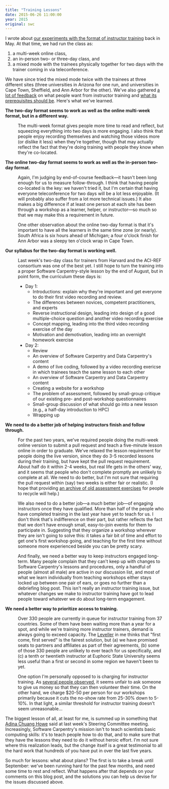 ```yaml
---
title: "Training Lessons"
date: 2015-06-26 11:00:00
year: 2015
original: swc
---
```

<p>
  I wrote about
  <a href="{{site.baseurl}}/blog/2015/05/online-instructor-training.html">our experiments with the format of instructor training</a>
  back in May.
  At that time,
  we had run the class as:
</p>
<ol>
  <li>a multi-week online class,</li>
  <li>an in-person two- or three-day class, and</li>
  <li>a mixed mode with the trainees physically together for two days with the trainer coming in via teleconference.</li>
</ol>
<p>
  We have since tried the mixed mode twice with the trainees at three different sites
  (three universities in Arizona for one run,
  and universities in Cape Town, Sheffield, and Ann Arbor for the other).
  We've also gathered
  <a href="{{site.github_url}}/training-course/issues/514">a lot of feedback</a>
  on what people want from instructor training
  and <a href="{{site.github_url}}/training-course/issues/445">what its prerequisites should be</a>.
  Here's what we've learned.
</p>
<dl>
  <dt><strong>The two-day format seems to work as well as the online multi-week format, but in a different way.</strong></dt>
  <dd>
    <p>
      The multi-week format gives people more time to read and reflect,
      but squeezing everything into two days is more engaging.
      I also think that people enjoy recording themselves and watching those videos more
      (or dislike it less)
      when they're together,
      though that may actually reflect the fact that
      they're doing training with people they know when they're co-located.
    </p>
  </dd>
  <dt><strong>The online two-day format seems to work as well as the in-person two-day format.</strong></dt>
  <dd>
    <p>
      Again,
      I'm judging by end-of-course feedback&mdash;it hasn't been long enough
      for us to measure follow-through.
      I think that having people co-located is the key:
      we haven't tried it,
      but I'm certain that having everyone teleconference for two days will be a lot less enjoyable.
      (It will probably also suffer from a lot more technical issues.)
      It also makes a big difference if at least one person at each site has been through a workshop
      as a learner, helper, or instructor&mdash;so much so that
      we may make this a requirement in future.
    </p>
    <p>
      One other observation about the online two-day format is that
      it's important to have all the learners in the same time zone (or nearly).
      South Africa is six hours ahead of Michigan;
      a four o'clock finish for Ann Arbor was a sleepy ten o'clock wrap in Cape Town.
    </p>
  </dd>
  <dt><strong>Our syllabus for the two-day format is working well.</strong></dt>
  <dd>
    <p>
      Last week's two-day class for trainers from Harvard and the ACI-REF consortium
      was one of the best yet.
      I still hope to turn the training into a proper Software Carpentry-style lesson by the end of August,
      but in point form,
      the curriculum these days is:
    </p>
    <ul>
      <li>Day 1:
	<ul>
	  <li>Introductions: explain why they're important and get everyone to do their first video recording and review.</li>
	  <li>The differences between novices, competent practitioners, and experts</li>
	  <li>Reverse instructional design, leading into design of a good multiple-choice question and another video recording exercise</li>
	  <li>Concept mapping, leading into the third video recording exercise of the day</li>
	  <li>Motivation and demotivation, leading into an overnight homework exercise</li>
	</ul>
      </li>
      <li>Day 2:
	<ul>
	  <li>Review</li>
	  <li>An overview of Software Carpentry and Data Carpentry's content</li>
	  <li>A demo of live coding, followed by a video recording exericse in which trainees teach the same lesson to each other</li>
	  <li>An overview of Software Carpentry and Data Carpentry content</li>
	  <li>Creating a website for a workshop</li>
	  <li>The problem of assessment, followed by small-group critique of our existing pre- and post-workshop questionnaires</li>
	  <li>Small-group discussion of what should go into a new lesson (e.g., a half-day introduction to HPC)</li>
	  <li>Wrapping up</li>
	</ul>
      </li>
    </ul>
  </dd>
  <dt><strong>We need to do a better job of helping instructors finish and follow through.</strong></dt>
  <dd>
    <p>
      For the past two years,
      we've required people doing the multi-week online version to submit a pull request
      and teach a five-minute lesson online
      in order to graduate.
      We've relaxed the lesson requirement for people doing the live version,
      since they do 3-5 recorded lessons during their training,
      but have kept the pull request requirement.
      About half do it within 2-4 weeks,
      but real life gets in the others' way,
      and it seems that people who don't complete promptly are unlikely to complete at all.
      We need to do better,
      but I'm not sure that requiring the pull request within (say) two weeks
      is either fair or realistic.
      (I hope that providing
      <a href="{{site.baseurl}}/blog/2015/06/recycling-training-course-material.html">an archive of old assessment exercises</a>
      for people to recycle
      will help.)
    </p>
    <p>
      We also need to do a better job&mdash;a <em>much</em> better job&mdash;of engaging instructors
      once they have qualified.
      More than half of the people who have completed training in the last year have yet to teach for us.
      I don't think that's indifference on their part,
      but rather reflects the fact that we don't have enough small, easy-to-join events for them to participate in.
      Suggesting that they organize a workshop wherever they are isn't going to solve this:
      it takes a fair bit of time and effort to get one's first workshop going,
      and teaching for the first time without someone more experienced beside you can be pretty scary.
    </p>
    <p>
      And finally, we need a better way to keep instructors engaged long-term.
      Many people complain that they can't keep up with changes to Software Carpentry's lessons and procedures,
      only a handful of people (almost all male) are active in our discussion list,
      and most of what we learn individually from teaching workshops either stays locked up between one pair of ears,
      or goes no further than a debriefing blog post.
      This isn't really an instructor training issue,
      but whatever changes we make to instructor training have got to lead people toward
      whatever we do about long-term engagement.
    </p>
  </dd>
  <dt><strong>We need a better way to prioritize access to training.</strong></dt>
  <dd>
    <p>
      Over 330 people are currently in queue for instructor training from 37 countries.
      Some of them have been waiting more than a year for a spot,
      and while we're training more instructor trainers,
      demand is always going to exceed capacity.
      The <a href="https://en.wikipedia.org/wiki/Levellers">Leveller</a> in me
      thinks that "first come, first served" is the fairest solution,
      but (a) we have promised seats to partners and affiliates as part of their agreements,
      (b) some of those 330 people are unlikely to ever teach for us specifically,
      and (c) a tenth or twentieth instructor at Euphoric State University seems less useful
      than a first or second in some region we haven't been to yet.
    </p>
    <p>
      One option I'm personally opposed to is charging for instructor training.
      As <a href="{{site.github_url}}/training-course/issues/514">several people observed</a>,
      it seems unfair to ask someone to give us money
      so that they can then volunteer their time.
      On the other hand,
      we charge $20-50 per person for our workshops primarily because it cuts the no-show rate
      from 25-30% down to 5-10%.
      In that light,
      a similar threshold for instructor training doesn't seem unreasonable...
    </p>
  </dd>
</dl>
<p>
  The biggest lesson of all, at least for me,
  is summed up in something that
  <a href="{{site.baseurl}}/team/#chuang-howe.a">Adina Chuang Howe</a> said
  at last week's Steering Committee meeting.
  Increasingly,
  Software Carpentry's mission isn't to teach scientists basic computing skills:
  it's to teach people how to do that,
  and to make sure that they have the lessons they need to do it without heroic effort.
  I'm not sure where this realization leads,
  but the change itself is a great testimonial to all the hard work
  that hundreds of you have put in over the last five years.
</p>
<p>
  So much for lessons:
  what about plans?
  The first is to take a break until September:
  we've been running hard for the past few months,
  and need some time to rest and reflect.
  What happens after that depends on your comments on this blog post,
  and the solutions you can help us devise for the issues discussed above.
</p>
